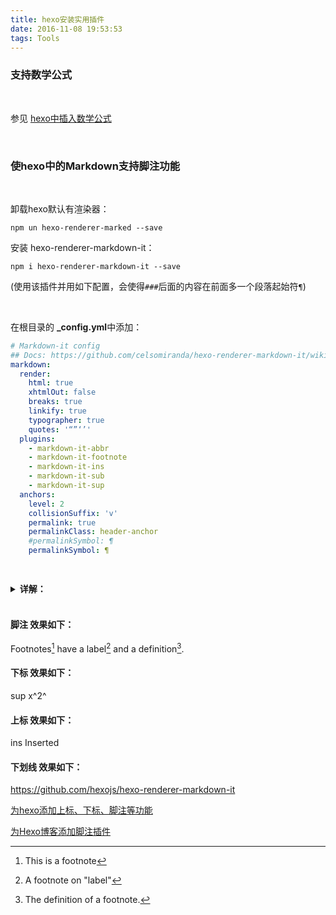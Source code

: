 ```yaml
---
title: hexo安装实用插件
date: 2016-11-08 19:53:53
tags: Tools
---
```



### 支持数学公式

<br>

参见 [hexo中插入数学公式](https://dashen.tech/2021/02/21/hexo%E4%B8%AD%E6%8F%92%E5%85%A5%E6%95%B0%E5%AD%A6%E5%85%AC%E5%BC%8F/)



<br>



### 使hexo中的Markdown支持脚注功能


<br>

卸载hexo默认有渲染器：

`npm un hexo-renderer-marked --save`

安装 hexo-renderer-markdown-it：

`npm i hexo-renderer-markdown-it --save`



(使用该插件并用如下配置，会使得`###`后面的内容在前面多一个段落起始符`¶`)

<br>

在根目录的 **_config.yml**中添加：

```yaml
# Markdown-it config
## Docs: https://github.com/celsomiranda/hexo-renderer-markdown-it/wiki
markdown:
  render:
    html: true
    xhtmlOut: false
    breaks: true
    linkify: true
    typographer: true
    quotes: '“”‘’'
  plugins:
    - markdown-it-abbr
    - markdown-it-footnote
    - markdown-it-ins
    - markdown-it-sub
    - markdown-it-sup
  anchors:
    level: 2
    collisionSuffix: 'v'
    permalink: true
    permalinkClass: header-anchor
    #permalinkSymbol: ¶
    permalinkSymbol: ¶

    
```


<details>
<summary><b>详解：</b></summary>


```yaml
# Markdown-it config
## Docs: https://github.com/celsomiranda/hexo-renderer-markdown-it/wiki
markdown:
  # 渲染设置
  render:
    # 置为true时，html内容保持不变；置为false时，html内容将被转义成普通字符串
    html: true
    # 是否生成与XHTML完全兼容的标签（虽然我不懂是什么意思）
    xhtmlOut: false
    # 置为true时，每个换行符都被渲染成一个<br>（即Hexo的默认表现）；置为false时，只有空行才会被渲染为<br>（GFM的默认表现）
    breaks: true
    # 是否自动识别链接并把它渲染成链接
    linkify: true
    # 是否自动识别印刷格式（意思是把(c)渲染为©这样的）
    typographer: true
    # 如果typographer被设置为true，则该选项用于设置将dumb quotes（""）自动替换为smart quotes
    quotes: '“”‘’'
  # 设置所需插件
  plugins:
    - markdown-it-abbr
    - markdown-it-footnote
    - markdown-it-ins
    - markdown-it-sub
    - markdown-it-sup
  # 锚点设置（因为我没有尝试相关内容，所以就不翻译相关说明了）
  anchors:
    level: 2
    collisionSuffix: 'v'
    permalink: true
    permalinkClass: header-anchor
    permalinkSymbol: ¶
```

</details>

<br>


#### 脚注 效果如下：

Footnotes[^1] have a label[^label] and a definition[^DEF].

[^1]: This is a footnote
[^label]: A footnote on "label"
[^DEF]: The definition of a footnote.


#### 下标 效果如下：




sup x^2^

#### 上标 效果如下：

ins Inserted

#### 下划线 效果如下：


https://github.com/hexojs/hexo-renderer-markdown-it



[为hexo添加上标、下标、脚注等功能](https://jovi.uxlib.net/add-superscript-subscript-footnote-and-other-functions-to-hexo.html/#%E7%AC%AC%E4%B8%80%E6%AD%A5%E5%AE%89%E8%A3%85%E6%8F%92%E4%BB%B6)

[为Hexo博客添加脚注插件](https://zhanghuimeng.github.io/post/add-footnote-plugin-for-hexo-blog/)